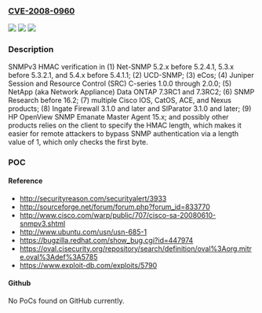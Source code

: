 ### [CVE-2008-0960](https://cve.mitre.org/cgi-bin/cvename.cgi?name=CVE-2008-0960)
![](https://img.shields.io/static/v1?label=Product&message=n%2Fa&color=blue)
![](https://img.shields.io/static/v1?label=Version&message=n%2Fa&color=blue)
![](https://img.shields.io/static/v1?label=Vulnerability&message=n%2Fa&color=brighgreen)

### Description

SNMPv3 HMAC verification in (1) Net-SNMP 5.2.x before 5.2.4.1, 5.3.x before 5.3.2.1, and 5.4.x before 5.4.1.1; (2) UCD-SNMP; (3) eCos; (4) Juniper Session and Resource Control (SRC) C-series 1.0.0 through 2.0.0; (5) NetApp (aka Network Appliance) Data ONTAP 7.3RC1 and 7.3RC2; (6) SNMP Research before 16.2; (7) multiple Cisco IOS, CatOS, ACE, and Nexus products; (8) Ingate Firewall 3.1.0 and later and SIParator 3.1.0 and later; (9) HP OpenView SNMP Emanate Master Agent 15.x; and possibly other products relies on the client to specify the HMAC length, which makes it easier for remote attackers to bypass SNMP authentication via a length value of 1, which only checks the first byte.

### POC

#### Reference
- http://securityreason.com/securityalert/3933
- http://sourceforge.net/forum/forum.php?forum_id=833770
- http://www.cisco.com/warp/public/707/cisco-sa-20080610-snmpv3.shtml
- http://www.ubuntu.com/usn/usn-685-1
- https://bugzilla.redhat.com/show_bug.cgi?id=447974
- https://oval.cisecurity.org/repository/search/definition/oval%3Aorg.mitre.oval%3Adef%3A5785
- https://www.exploit-db.com/exploits/5790

#### Github
No PoCs found on GitHub currently.

